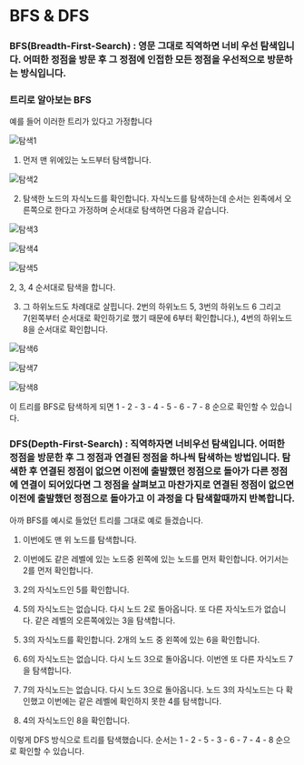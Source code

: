 # BFS & DFS

### BFS(Breadth-First-Search) : 영문 그대로 직역하면 너비 우선 탐색입니다. 어떠한 정점을 방문 후 그 정점에 인접한 모든 정점을 우선적으로 방문하는 방식입니다.

### 트리로 알아보는 BFS

예를 들어 이러한 트리가 있다고 가정합니다

![탐색1](https://user-images.githubusercontent.com/68115246/119229464-2ad1bc00-bb53-11eb-8147-ecd63cb8340d.png)

1. 먼저 맨 위에있는 노드부터 탐색합니다.

![탐색2](https://user-images.githubusercontent.com/68115246/119229609-ce22d100-bb53-11eb-94a2-e1b79162f799.png)

2. 탐색한 노드의 자식노드를 확인합니다. 자식노드를 탐색하는데 순서는 왼족에서 오른쪽으로 한다고 가정하며 순서대로 탐색하면 다음과 같습니다.

![탐색3](https://user-images.githubusercontent.com/68115246/119229617-daa72980-bb53-11eb-823b-46b500457db8.png)

![탐색4](https://user-images.githubusercontent.com/68115246/119229619-dda21a00-bb53-11eb-83a7-7a7ad1c82fc9.png)

![탐색5](https://user-images.githubusercontent.com/68115246/119229621-df6bdd80-bb53-11eb-838a-e9024b35d27e.png)

2, 3, 4 순서대로 탐색을 합니다.

3. 그 하위노드도 차례대로 살핍니다. 2번의 하위노드 5, 3번의 하위노드 6 그리고 7(왼쪽부터 순서대로 확인하기로 했기 때문에 6부터 확인합니다.), 4번의 하위노드 8을 순서대로 확인합니다.

![탐색6](https://user-images.githubusercontent.com/68115246/119229627-e4309180-bb53-11eb-9bf2-fe94a0c83e33.png)

![탐색7](https://user-images.githubusercontent.com/68115246/119229632-e692eb80-bb53-11eb-9162-b018e9279780.png)

![탐색8](https://user-images.githubusercontent.com/68115246/119229634-e8f54580-bb53-11eb-889e-7426c7b88705.png)

이 트리를 BFS로 탐색하게 되면 1 - 2 - 3 - 4 - 5 - 6 - 7 - 8 순으로 확인할 수 있습니다.

### DFS(Depth-First-Search) : 직역하자면 너비우선 탐색입니다. 어떠한 정점을 방문한 후 그 정점과 연결된 정점을 하나씩 탐색하는 방법입니다. 탐색한 후 연결된 정점이 없으면 이전에 출발했던 정점으로 돌아가 다른 정점에 연결이 되어있다면 그 정점을 살펴보고 마찬가지로 연결된 정점이 없으면 이전에 출발했던 정점으로 돌아가고 이 과정을 다 탐색할때까지 반복합니다.

아까 BFS를 예시로 들었던 트리를 그대로 예로 들겠습니다. 

1. 이번에도 맨 위 노드를 탐색합니다.

2. 이번에도 같은 레벨에 있는 노드중 왼쪽에 있는 노드를 먼저 확인합니다. 어기서는 2를 먼저 확인합니다.

3. 2의 자식노드인 5를 확인합니다.

4. 5의 자식노드는 없습니다. 다시 노드 2로 돌아옵니다. 또 다른 자식노드가 없습니다. 같은 레벨의 오른쪽에있는 3을 탐색합니다.

5. 3의 자식노드를 확인합니다. 2개의 노드 중 왼쪽에 있는 6을 확인합니다.

6. 6의 자식노드는 없습니다. 다시 노드 3으로 돌아옵니다. 이번엔 또 다른 자식노드 7을 탐색합니다.

7. 7의 자식노드는 없습니다. 다시 노드 3으로 돌아옵니다. 노드 3의 자식노드는 다 확인했고 이번에는 같은 레벨에 확인하지 못한 4를 탐색합니다.

8. 4의 자식노드인 8을 확인합니다.

이렇게 DFS 방식으로 트리를 탐색했습니다. 순서는 1 - 2 - 5 - 3 - 6 - 7 - 4 - 8 순으로 확인할 수 있습니다.
